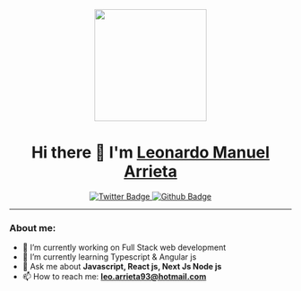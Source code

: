 <div id="header" align="center">
  <img src="https://media0.giphy.com/media/liRTgRfK9XljrH2EFt/giphy.gif?cid=ecf05e473bxtdhmy0v468cu86kwegwhse0tupnrhdbkxedee&rid=giphy.gif&ct=g" width="200" />
  <h1> Hi there 👋 I'm <a href="https://www.linkedin.com/in/leonardo-manuel-arrieta/">Leonardo Manuel Arrieta</a></h1>
</div>

<div id="badges" align="center">
  <a href="https://twitter.com/Leonard51150343">
    <img src="https://img.shields.io/twitter/follow/Leonard51150343?logo=twitter&style=for-the-badge" alt="Twitter Badge"
    />
  </a>
  <a href="[https://twitter.com/Leonard51150343](https://github.com/Leon2192)">
    <img src="https://img.shields.io/github/gist/last-commit/Leon2192?logo=github&style=for-the-badge" alt="Github Badge"
    />
  </a>
</div>

---

### About me: 

- 🔭 I’m currently working on Full Stack web development
- 🌱 I’m currently learning Typescript & Angular js
- 💬 Ask me about **Javascript, React js, Next Js Node js** 
- 📫 How to reach me: **leo.arrieta93@hotmail.com**






<!--
**Leon2192/Leon2192** is a ✨ _special_ ✨ repository because its `README.md` (this file) appears on your GitHub profile.
<div id="header" align="center">
  <img src="https://giphy.com/gifs/thecodingspacerd-coding-coder-the-space-liRTgRfK9XljrH2EFt" />
</div>;


Here are some ideas to get you started:

- 🔭 I’m currently working on ...
- 🌱 I’m currently learning ...
- 👯 I’m looking to collaborate on ...
- 🤔 I’m looking for help with ...
- 💬 Ask me about ...
- 📫 How to reach me: ...
- 😄 Pronouns: ...
- ⚡ Fun fact: ...
-->
